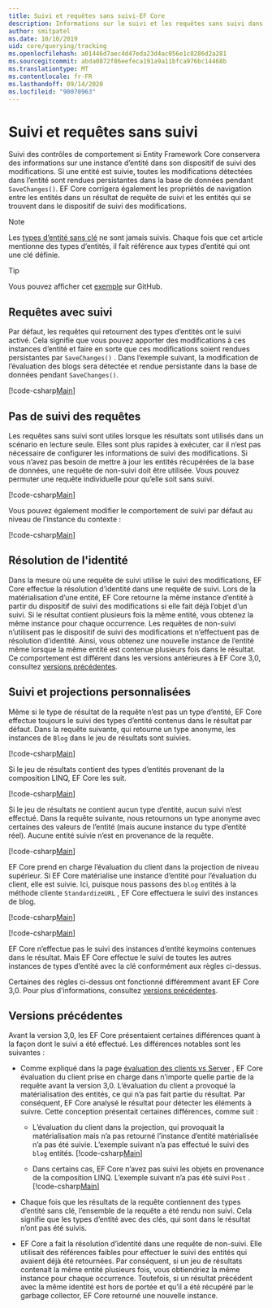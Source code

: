 ```yaml
---
title: Suivi et requêtes sans suivi-EF Core
description: Informations sur le suivi et les requêtes sans suivi dans Entity Framework Core
author: smitpatel
ms.date: 10/10/2019
uid: core/querying/tracking
ms.openlocfilehash: a01446d7aec4d47eda23d4ac056e1c8286d2a281
ms.sourcegitcommit: abda0872f86eefeca191a9a11bfca976bc14468b
ms.translationtype: MT
ms.contentlocale: fr-FR
ms.lasthandoff: 09/14/2020
ms.locfileid: "90070963"
---
```

# <a name="tracking-vs-no-tracking-queries"></a>Suivi et requêtes sans suivi

Suivi des contrôles de comportement si Entity Framework Core conservera des informations sur une instance d’entité dans son dispositif de suivi des modifications. Si une entité est suivie, toutes les modifications détectées dans l’entité sont rendues persistantes dans la base de données pendant `SaveChanges()`. EF Core corrigera également les propriétés de navigation entre les entités dans un résultat de requête de suivi et les entités qui se trouvent dans le dispositif de suivi des modifications.

> [!NOTE]
> Les [types d’entité sans clé](xref:core/modeling/keyless-entity-types) ne sont jamais suivis. Chaque fois que cet article mentionne des types d’entités, il fait référence aux types d’entité qui ont une clé définie.

> [!TIP]  
> Vous pouvez afficher cet [exemple](https://github.com/dotnet/EntityFramework.Docs/tree/master/samples/core/Querying) sur GitHub.

## <a name="tracking-queries"></a>Requêtes avec suivi

Par défaut, les requêtes qui retournent des types d’entités ont le suivi activé. Cela signifie que vous pouvez apporter des modifications à ces instances d’entité et faire en sorte que ces modifications soient rendues persistantes par `SaveChanges()` . Dans l’exemple suivant, la modification de l’évaluation des blogs sera détectée et rendue persistante dans la base de données pendant `SaveChanges()`.

[!code-csharp[Main](../../../samples/core/Querying/Tracking/Sample.cs#Tracking)]

## <a name="no-tracking-queries"></a>Pas de suivi des requêtes

Les requêtes sans suivi sont utiles lorsque les résultats sont utilisés dans un scénario en lecture seule. Elles sont plus rapides à exécuter, car il n’est pas nécessaire de configurer les informations de suivi des modifications. Si vous n’avez pas besoin de mettre à jour les entités récupérées de la base de données, une requête de non-suivi doit être utilisée. Vous pouvez permuter une requête individuelle pour qu’elle soit sans suivi.

[!code-csharp[Main](../../../samples/core/Querying/Tracking/Sample.cs#NoTracking)]

Vous pouvez également modifier le comportement de suivi par défaut au niveau de l’instance du contexte :

[!code-csharp[Main](../../../samples/core/Querying/Tracking/Sample.cs#ContextDefaultTrackingBehavior)]

## <a name="identity-resolution"></a>Résolution de l'identité

Dans la mesure où une requête de suivi utilise le suivi des modifications, EF Core effectue la résolution d’identité dans une requête de suivi. Lors de la matérialisation d’une entité, EF Core retourne la même instance d’entité à partir du dispositif de suivi des modifications si elle fait déjà l’objet d’un suivi. Si le résultat contient plusieurs fois la même entité, vous obtenez la même instance pour chaque occurrence. Les requêtes de non-suivi n’utilisent pas le dispositif de suivi des modifications et n’effectuent pas de résolution d’identité. Ainsi, vous obtenez une nouvelle instance de l’entité même lorsque la même entité est contenue plusieurs fois dans le résultat. Ce comportement est différent dans les versions antérieures à EF Core 3,0, consultez [versions précédentes](#previous-versions).

## <a name="tracking-and-custom-projections"></a>Suivi et projections personnalisées

Même si le type de résultat de la requête n’est pas un type d’entité, EF Core effectue toujours le suivi des types d’entité contenus dans le résultat par défaut. Dans la requête suivante, qui retourne un type anonyme, les instances de `Blog` dans le jeu de résultats sont suivies.

[!code-csharp[Main](../../../samples/core/Querying/Tracking/Sample.cs#CustomProjection1)]

Si le jeu de résultats contient des types d’entités provenant de la composition LINQ, EF Core les suit.

[!code-csharp[Main](../../../samples/core/Querying/Tracking/Sample.cs#CustomProjection2)]

Si le jeu de résultats ne contient aucun type d’entité, aucun suivi n’est effectué. Dans la requête suivante, nous retournons un type anonyme avec certaines des valeurs de l’entité (mais aucune instance du type d’entité réel). Aucune entité suivie n’est en provenance de la requête.

[!code-csharp[Main](../../../samples/core/Querying/Tracking/Sample.cs#CustomProjection3)]

 EF Core prend en charge l’évaluation du client dans la projection de niveau supérieur. Si EF Core matérialise une instance d’entité pour l’évaluation du client, elle est suivie. Ici, puisque nous passons des `blog` entités à la méthode cliente `StandardizeURL` , EF Core effectuera le suivi des instances de blog.

[!code-csharp[Main](../../../samples/core/Querying/Tracking/Sample.cs#ClientProjection)]

[!code-csharp[Main](../../../samples/core/Querying/Tracking/Sample.cs#ClientMethod)]

EF Core n’effectue pas le suivi des instances d’entité keymoins contenues dans le résultat. Mais EF Core effectue le suivi de toutes les autres instances de types d’entité avec la clé conformément aux règles ci-dessus.

Certaines des règles ci-dessus ont fonctionné différemment avant EF Core 3,0. Pour plus d’informations, consultez [versions précédentes](#previous-versions).

## <a name="previous-versions"></a>Versions précédentes

Avant la version 3,0, les EF Core présentaient certaines différences quant à la façon dont le suivi a été effectué. Les différences notables sont les suivantes :

- Comme expliqué dans la page [évaluation des clients vs Server](xref:core/querying/client-eval) , EF Core évaluation du client prise en charge dans n’importe quelle partie de la requête avant la version 3,0. L’évaluation du client a provoqué la matérialisation des entités, ce qui n’a pas fait partie du résultat. Par conséquent, EF Core analysé le résultat pour détecter les éléments à suivre. Cette conception présentait certaines différences, comme suit :
  - L’évaluation du client dans la projection, qui provoquait la matérialisation mais n’a pas retourné l’instance d’entité matérialisée n’a pas été suivie. L’exemple suivant n’a pas effectué le suivi des `blog` entités.
    [!code-csharp[Main](../../../samples/core/Querying/Tracking/Sample.cs#ClientProjection)]

  - Dans certains cas, EF Core n’avez pas suivi les objets en provenance de la composition LINQ. L’exemple suivant n’a pas été suivi `Post` .
    [!code-csharp[Main](../../../samples/core/Querying/Tracking/Sample.cs#CustomProjection2)]

- Chaque fois que les résultats de la requête contiennent des types d’entité sans clé, l’ensemble de la requête a été rendu non suivi. Cela signifie que les types d’entité avec des clés, qui sont dans le résultat n’ont pas été suivis.
- EF Core a fait la résolution d’identité dans une requête de non-suivi. Elle utilisait des références faibles pour effectuer le suivi des entités qui avaient déjà été retournées. Par conséquent, si un jeu de résultats contenait la même entité plusieurs fois, vous obtiendriez la même instance pour chaque occurrence. Toutefois, si un résultat précédent avec la même identité est hors de portée et qu’il a été récupéré par le garbage collector, EF Core retourné une nouvelle instance.

